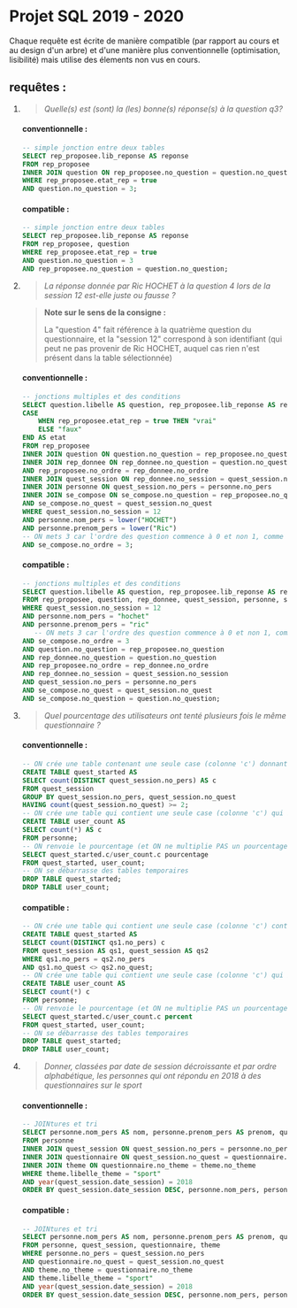 <!---
______________________________________________________________________________

/!\
/!\
Un aperçu du markdown est disponible à cette adresse :
https://github.com/WildGoat07/SQLProj19-20/blob/master/README.md

______________________________________________________________________________
-->
# Projet SQL 2019 - 2020

Chaque requête est écrite de manière compatible (par rapport au cours et au design d'un arbre) et d'une manière plus conventionnelle (optimisation, lisibilité) mais utilise des élements non vus en cours.

## requêtes :

1. > *Quelle(s) est (sont) la (les) bonne(s) réponse(s) à la question q3?*

    #### conventionnelle :
    ```sql
    -- simple jonction entre deux tables
    SELECT rep_proposee.lib_reponse AS reponse
    FROM rep_proposee
    INNER JOIN question ON rep_proposee.no_question = question.no_question
    WHERE rep_proposee.etat_rep = true
    AND question.no_question = 3;
    ```
    #### compatible :
    ```sql
    -- simple jonction entre deux tables
    SELECT rep_proposee.lib_reponse AS reponse
    FROM rep_proposee, question
    WHERE rep_proposee.etat_rep = true
    AND question.no_question = 3
    AND rep_proposee.no_question = question.no_question;
    ```
1. > *La réponse donnée par Ric HOCHET à la question 4 lors de la session 12 est-elle juste ou fausse ?*

    > **Note sur le sens de la consigne :**
    >
    > La "question 4" fait référence à la quatrième question du questionnaire, et la "session 12" correspond à son identifiant (qui peut ne pas provenir de Ric HOCHET, auquel cas rien n'est présent dans la table sélectionnée)
    
    #### conventionnelle :
    ```sql
    -- jonctions multiples et des conditions
    SELECT question.libelle AS question, rep_proposee.lib_reponse AS reponse,
    CASE
        WHEN rep_proposee.etat_rep = true THEN "vrai"
        ELSE "faux"
    END AS etat
    FROM rep_proposee
    INNER JOIN question ON question.no_question = rep_proposee.no_question
    INNER JOIN rep_donnee ON rep_donnee.no_question = question.no_question
    AND rep_proposee.no_ordre = rep_donnee.no_ordre
    INNER JOIN quest_session ON rep_donnee.no_session = quest_session.no_session
    INNER JOIN personne ON quest_session.no_pers = personne.no_pers
    INNER JOIN se_compose ON se_compose.no_question = rep_proposee.no_question
    AND se_compose.no_quest = quest_session.no_quest
    WHERE quest_session.no_session = 12
    AND personne.nom_pers = lower("HOCHET")
    AND personne.prenom_pers = lower("Ric")
    -- ON mets 3 car l'ordre des question commence à 0 et non 1, comme tout bon langage de programmation
    AND se_compose.no_ordre = 3;    
    ```
    #### compatible :
    ```sql
    -- jonctions multiples et des conditions
    SELECT question.libelle AS question, rep_proposee.lib_reponse AS reponse, rep_proposee.etat_rep AS etat
    FROM rep_proposee, question, rep_donnee, quest_session, personne, se_compose
    WHERE quest_session.no_session = 12
    AND personne.nom_pers = "hochet"
    AND personne.prenom_pers = "ric"
       -- ON mets 3 car l'ordre des question commence à 0 et non 1, comme tout bon langage de programmation
    AND se_compose.no_ordre = 3
    AND question.no_question = rep_proposee.no_question
    AND rep_donnee.no_question = question.no_question
    AND rep_proposee.no_ordre = rep_donnee.no_ordre
    AND rep_donnee.no_session = quest_session.no_session
    AND quest_session.no_pers = personne.no_pers
    AND se_compose.no_quest = quest_session.no_quest
    AND se_compose.no_question = question.no_question;
    ```
1. > *Quel pourcentage des utilisateurs ont tenté plusieurs fois le même questionnaire ?*

    #### conventionnelle :
    ```sql
    -- ON crée une table contenant une seule case (colonne 'c') donnant le nombre d’utilisateurs différents ayant lancé minimum 2 fois un même questionnaire
    CREATE TABLE quest_started AS
    SELECT count(DISTINCT quest_session.no_pers) AS c
    FROM quest_session
    GROUP BY quest_session.no_pers, quest_session.no_quest
    HAVING count(quest_session.no_quest) >= 2;
    -- ON crée une table qui contient une seule case (colonne 'c') qui indique le nombre total d'utilisateurs
    CREATE TABLE user_count AS
    SELECT count(*) AS c
    FROM personne;
    -- ON renvoie le pourcentage (et ON ne multiplie PAS un pourcentage par 100, c’est au programme/site appelant de le faire pour le formattage !!!)
    SELECT quest_started.c/user_count.c pourcentage
    FROM quest_started, user_count;
    -- ON se débarrasse des tables temporaires
    DROP TABLE quest_started;
    DROP TABLE user_count;
    ```
    #### compatible :
    ```sql
    -- ON crée une table qui contient une seule case (colonne 'c') contenant le nombre d'utilisateurs ayant démarré un même questionnaire plusieurs fois
    CREATE TABLE quest_started AS
    SELECT count(DISTINCT qs1.no_pers) c
    FROM quest_session AS qs1, quest_session AS qs2
    WHERE qs1.no_pers = qs2.no_pers
    AND qs1.no_quest <> qs2.no_quest;
    -- ON crée une table qui contient une seule case (colonne 'c') qui indique le nombre total d'utilisateurs
    CREATE TABLE user_count AS
    SELECT count(*) c
    FROM personne;
    -- ON renvoie le pourcentage (et ON ne multiplie PAS un pourcentage par 100, c’est au programme/site appelant de le faire pour le formattage !!!)
    SELECT quest_started.c/user_count.c percent
    FROM quest_started, user_count;
    -- ON se débarrasse des tables temporaires
    DROP TABLE quest_started;
    DROP TABLE user_count;
    ```
1. > *Donner, classées par date de session décroissante et par ordre alphabétique, les personnes qui ont répondu en 2018 à des questionnaires sur le sport*

    #### conventionnelle :
    ```sql
    -- JOINtures et tri
    SELECT personne.nom_pers AS nom, personne.prenom_pers AS prenom, quest_session.date_session AS "date"
    FROM personne
    INNER JOIN quest_session ON quest_session.no_pers = personne.no_pers
    INNER JOIN questionnaire ON quest_session.no_quest = questionnaire.no_quest
    INNER JOIN theme ON questionnaire.no_theme = theme.no_theme
    WHERE theme.libelle_theme = "sport"
    AND year(quest_session.date_session) = 2018
    ORDER BY quest_session.date_session DESC, personne.nom_pers, personne.prenom_pers;
    ```
    #### compatible :
    ```sql
    -- JOINtures et tri
    SELECT personne.nom_pers AS nom, personne.prenom_pers AS prenom, quest_session.date_session AS "date"
    FROM personne, quest_session, questionnaire, theme
    WHERE personne.no_pers = quest_session.no_pers
    AND questionnaire.no_quest = quest_session.no_quest
    AND theme.no_theme = questionnaire.no_theme
    AND theme.libelle_theme = "sport"
    AND year(quest_session.date_session) = 2018
    ORDER BY quest_session.date_session DESC, personne.nom_pers, personne.prenom_pers;
    ```
